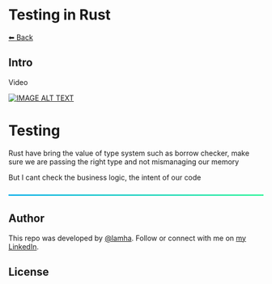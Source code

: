 # Testing in Rust

[⬅ Back](../README.md)

## Intro 
Video

<div>
  <a href="https://www.youtube.com/watch?v=18-7NoNPO30"><img src="https://img.youtube.com/vi/18-7NoNPO30/0.jpg" alt="IMAGE ALT TEXT"></a>
</div>

# Testing 
Rust have bring the value of type system such as borrow checker, make sure we are passing the right type and not mismanaging our memory 

But I cant check the business logic, the intent of our code  




<p><img type="separator" height=8px width="100%" src="https://github.com/HaLamUs/nft-drop/blob/main/assets/aqua.png"></p>

## Author

This repo was developed by [@lamha](https://github.com/HaLamUs). 
Follow or connect with me on [my LinkedIn](https://www.linkedin.com/in/lamhacs). 

## License